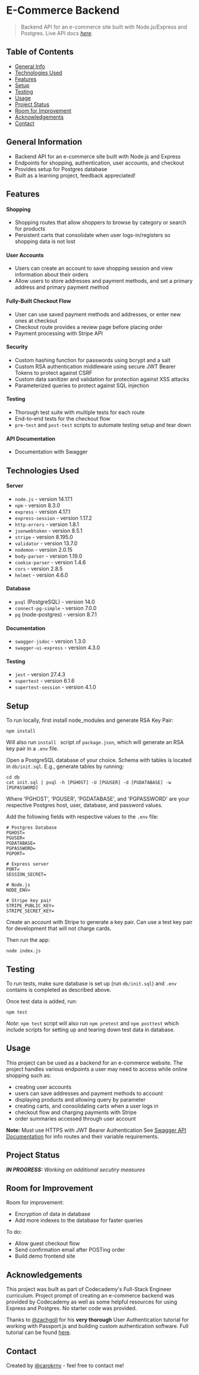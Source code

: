 # E-Commerce Backend 
> Backend API for an e-commerce site built with Node.js/Express and Postgres.
> Live API docs [_here_](https://crk-e-commerce.herokuapp.com/api-docs/). 

## Table of Contents
* [General Info](#general-information)
* [Technologies Used](#technologies-used)
* [Features](#features)
* [Setup](#setup)
* [Testing](#testing)
* [Usage](#usage)
* [Project Status](#project-status)
* [Room for Improvement](#room-for-improvement)
* [Acknowledgements](#acknowledgements)
* [Contact](#contact)


## General Information
- Backend API for an e-commerce site built with Node.js and Express
- Endpoints for shopping, authentication, user accounts, and checkout
- Provides setup for Postgres database
- Built as a learning project, feedback appreciated!



## Features
#### Shopping 
- Shopping routes that allow shoppers to browse by category or search for products
- Persistent carts that consolidate when user logs-in/registers so shopping data is not lost
#### User Accounts
- Users can create an account to save shopping session and view information about their orders
- Allow users to store addresses and payment methods, and set a primary address and primary payment method
#### Fully-Built Checkout Flow
- User can use saved payment methods and addresses, or enter new ones at checkout
- Checkout route provides a review page before placing order
- Payment processing with Stripe API
#### Security
- Custom hashing function for passwords using bcrypt and a salt 
- Custom RSA authentication middleware using secure JWT Bearer Tokens to protect against CSRF
- Custom data sanitizer and validation for protection against XSS attacks
- Parameterized queries to protect against SQL injection 
#### Testing 
- Thorough test suite with multiple tests for each route
- End-to-end tests for the checkout flow 
- `pre-test` and `post-test` scripts to automate testing setup and tear down 
#### API Documentation
- Documentation with Swagger 


## Technologies Used
#### Server
- `node.js` - version 14.17.1
- `npm` - version 8.3.0
- `express` - version 4.17.1
- `express-session` - version 1.17.2
- `http-errors` - version 1.8.1
- `jsonwebtoken` - version 8.5.1
- `stripe` - version 8.195.0
- `validator` - version 13.7.0
- `nodemon` - version 2.0.15
- `body-parser` - version 1.19.0
- `cookie-parser` - version 1.4.6
- `cors` - version 2.8.5
- `helmet` - version 4.6.0

#### Database
- `psql` (PostgreSQL) - version 14.0
- `connect-pg-simple` - version 7.0.0
- `pg` (node-postgres) - version 8.7.1

#### Documentation
- `swagger-jsdoc` - version 1.3.0
- `swagger-ui-express` - version 4.3.0

#### Testing
- `jest` - version 27.4.3
- `supertest` - version 6.1.6
- `supertest-session` - version 4.1.0


## Setup
To run locally, first install node_modules and generate RSA Key Pair:

```
npm install
```
Will also run `install ` script of `package.json`, which will generate an RSA key pair in a `.env` file.

Open a PostgreSQL database of your choice. Schema with tables is located in `db/init.sql`. E.g., generate tables by running:
```
cd db
cat init.sql | psql -h [PGHOST] -U [PGUSER] -d [PGDATABASE] -w [PGPASSWORD]
```
Where 'PGHOST', 'PGUSER', 'PGDATABASE', and 'PGPASSWORD' are your respective Postgres host, user, database, and password values.

Add the following fields with respective values to the `.env` file: 

``` 
# Postgres Database
PGHOST=
PGUSER=
PGDATABASE=
PGPASSWORD=
PGPORT=

# Express server
PORT=
SESSION_SECRET=

# Node.js 
NODE_ENV=

# Stripe key pair 
STRIPE_PUBLIC_KEY=
STRIPE_SECRET_KEY=
```
Create an account with Stripe to generate a key pair. 
Can use a test key pair for development that will not charge cards.

Then run the app: 

```
node index.js
```

## Testing

To run tests, make sure database is set up (run `db/init.sql`) and `.env` contains is completed as described above. 

Once test data is added, run: 
```
npm test
```
*Note*: `npm test` script will also  run `npm pretest` and `npm posttest` which include scripts for setting up and tearing down test data in database.

## Usage
This project can be used as a backend for an e-commerce website. 
The project handles various endpoints a user may need to access while online shopping such as: 
- creating user accounts
- users can save addresses and payment methods to account
- displaying products and allowing query by parameter
- creating carts, and consolidating carts when a user logs in
- checkout flow and charging payments with Stripe
- order summaries accessed through user account

__Note:__ Must use HTTPS with JWT Bearer Authentication 
See [Swagger API Documentation](https://crk-e-commerce.herokuapp.com/api-docs/) for info routes and their variable requirements. 


## Project Status
___IN PROGRESS:__ Working on additional secutiry measures_

## Room for Improvement

Room for improvement:
- Encryption of data in database
- Add more indexes to the database for faster queries

To do:
- Allow guest checkout flow
- Send confirmation email after POSTing order
- Build demo frontend site


## Acknowledgements
This project was built as part of Codecademy's Full-Stack Engineer curriculum. 
Project prompt of creating an e-commerce backend was provided by Codecademy as well as 
some helpful resources for using Express and Postgres. No starter code was provided. 

Thanks to [@zachgoll](https://github.com/zachgoll) for his **very thorough** User Authentication tutorial for working with Passport.js and building custom authentication software.
Full tutorial can be found [here](https://www.youtube.com/watch?v=F-sFp_AvHc8&list=WL&index=4&t=20087s).


## Contact
Created by [@carokrny](https://carolynkearney.me) - feel free to contact me!
